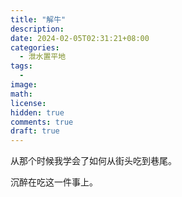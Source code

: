 ```yaml
---
title: "解牛"
description: 
date: 2024-02-05T02:31:21+08:00
categories:
  - 泄水置平地
tags:
  - 
image: 
math: 
license: 
hidden: true
comments: true
draft: true
---
```




从那个时候我学会了如何从街头吃到巷尾。

沉醉在吃这一件事上。